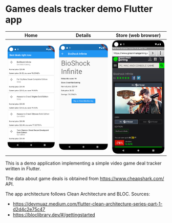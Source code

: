# Games deals tracker demo Flutter app

Home | Details | Store (web browser)
:---:|:-------:|:-------------------:
![home](doc/home.png) | ![details](doc/details.png) | ![store](doc/store.png)

This is a demo application implementing a simple video game deal tracker written in Flutter.

The data about game deals is obtained from https://www.cheapshark.com/ API.

The app architecture follows Clean Architecture and BLOC. Sources:

 - https://devmuaz.medium.com/flutter-clean-architecture-series-part-1-d2d4c2e75c47
 - https://bloclibrary.dev/#/gettingstarted
